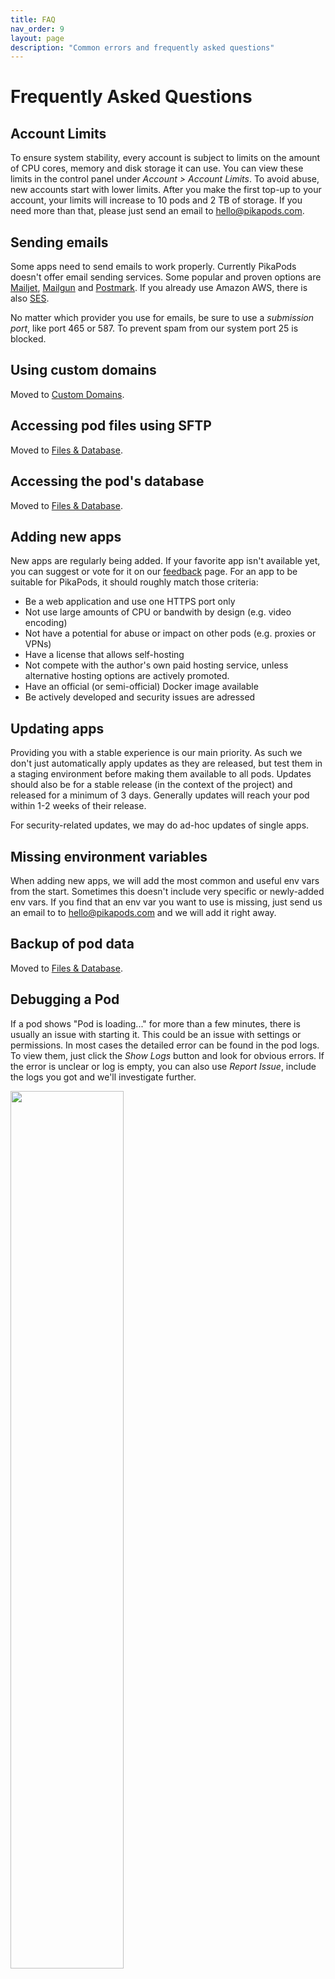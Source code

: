 ```yaml
---
title: FAQ
nav_order: 9
layout: page
description: "Common errors and frequently asked questions"
---
```

# Frequently Asked Questions

## Account Limits
To ensure system stability, every account is subject to limits on the amount of CPU cores, memory and disk storage it can use. You can view these limits in the control panel under *Account > Account Limits*. To avoid abuse, new accounts start with lower limits. After you make the first top-up to your account, your limits will increase to 10 pods and 2 TB of storage. If you need more than that, please just send an email to [hello@pikapods.com](mailto:hello@pikapods.com).


## Sending emails
Some apps need to send emails to work properly. Currently PikaPods doesn't offer email sending services. Some popular and proven options are [Mailjet](https://www.mailjet.com/), [Mailgun](https://www.mailgun.com/) and [Postmark](https://postmarkapp.com/). If you already use Amazon AWS, there is also [SES](https://aws.amazon.com/ses/).

No matter which provider you use for emails, be sure to use a *submission port*, like port 465 or 587. To prevent spam from our system port 25 is blocked.


## Using custom domains
Moved to [Custom Domains](/custom-domains).

## Accessing pod files using SFTP
Moved to [Files & Database](/files-database).

## Accessing the pod's database
Moved to [Files & Database](/files-database).


## Adding new apps
New apps are regularly being added. If your favorite app isn't available yet, you can suggest or vote for it on our [feedback](https://feedback.pikapods.com/) page. For an app to be suitable for PikaPods, it should roughly match those criteria:

- Be a web application and use one HTTPS port only
- Not use large amounts of CPU or bandwith by design (e.g. video encoding)
- Not have a potential for abuse or impact on other pods (e.g. proxies or VPNs)
- Have a license that allows self-hosting
- Not compete with the author's own paid hosting service, unless alternative hosting options are actively promoted.
- Have an official (or semi-official) Docker image available
- Be actively developed and security issues are adressed


## Updating apps
Providing you with a stable experience is our main priority. As such we don't just automatically apply updates as they are released, but test them in a staging environment before making them available to all pods. Updates should also be for a stable release (in the context of the project) and released for a minimum of 3 days. Generally updates will reach your pod within 1-2 weeks of their release.

For security-related updates, we may do ad-hoc updates of single apps.


## Missing environment variables
When adding new apps, we will add the most common and useful env vars from the start. Sometimes this doesn't include very specific or newly-added env vars. If you find that an env var you want to use is missing, just send us an email to to [hello@pikapods.com](mailto:hello@pikapods.com) and we will add it right away.


## Backup of pod data
Moved to [Files & Database](/files-database).

## Debugging a Pod
If a pod shows "Pod is loading..." for more than a few minutes, there is usually an issue with starting it. This could be an issue with settings or permissions. In most cases the detailed error can be found in the pod logs. To view them, just click the *Show Logs* button and look for obvious errors. If the error is unclear or log is empty, you can also use *Report Issue*, include the logs you got and we'll investigate further.

<img src="/img/pod-show-logs.jpg" width="60%" />


## IPv6 Support
We fully support IPv6 as of May 2023. Before this, IPv6 worked over TCP, but possibly not ICMP. If your pod was created before May 2023, you may need to recreate it. This will happen automatically during updates or when you change resources or env vars.


## Support for individual apps
If you have any concerns with your PikaPods account, billing or with running apps, email to [hello@pikapods.com](mailto:hello@pikapods.com) any time. You will generally receive a response within a few hours on working days.

For well-defined, one-off setup tasks (like setting up email), we can sometimes help, if your account has seen a minimum of $50 in top-ups.

Unfortunately we don't have the resources to help deal with specific app issues. You may find help in a community forum or similar for that app. Please don't file a Github issue, unless it is a genuine bug report. This is to avoid overloading the app author with support requests.


### Have any other questions? [Email Us!](mailto:hello@pikapods.com)
{: .no_toc }